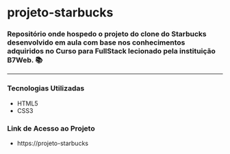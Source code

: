 <h1>projeto-starbucks</h1>
<h3>Repositório onde hospedo o projeto do clone do Starbucks desenvolvido em aula com base nos conhecimentos adquiridos no Curso para FullStack lecionado pela instituição B7Web. 📚</h3>
<hr>
<h3>Tecnologias Utilizadas</h3>
<ul>
  <li>HTML5</li>
  <li>CSS3</li>
</ul>
<h3>Link de Acesso ao Projeto</h3>
<ul>
  <li>https://projeto-starbucks</li>
</ul>

